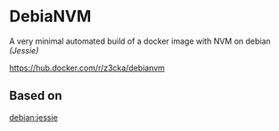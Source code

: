 # DebiaNVM
A very minimal automated build of a docker image with NVM on debian _(Jessie)_

https://hub.docker.com/r/z3cka/debianvm

## Based on
[debian:jessie](https://hub.docker.com/r/library/debian/tags/jessie/)
